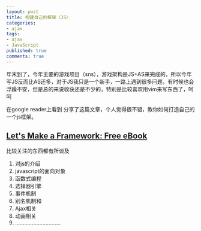 ```yaml
---
layout: post
title: 构建自己的框架（JS）
categories:
- ajax
tags:
- ajax
- JavaScript
published: true
comments: true
---
```

<p>年末到了，今年主要的游戏项目（sns），游戏架构是JS+AS来完成的，所以今年写JS反而比AS还多，对于JS我只是一个新手，一路上遇到很多问题，有时候也会浮躁不安，但是总的来说收获还是不少的，特别是比较喜欢用vim来写东西了，呵呵</p>

<p>在google reader上看到 分享了这篇文章，个人觉得很不错，教你如何打造自己的一个js框架。
<h2><a href="http://dailyjs.com/2010/12/02/framework-review" target="_blank">Let's Make a Framework: Free eBook</a></h2>
比较关注的东西都有所谈及
<ol>
	<li>对js的介绍</li>
	<li>javascript的面向对象</li>
	<li>函数式编程</li>
	<li>选择器引擎</li>
	<li>事件机制</li>
	<li>别名机制和</li>
	<li>Ajax相关</li>
	<li>动画相关</li>
	<li>…………………………</li>
</ol></p>
